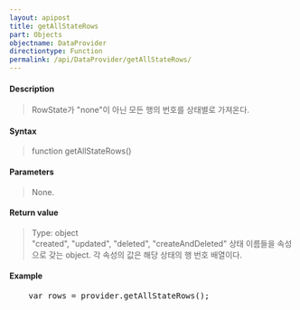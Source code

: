 ```yaml
---
layout: apipost
title: getAllStateRows
part: Objects
objectname: DataProvider
directiontype: Function
permalink: /api/DataProvider/getAllStateRows/
---
```



#### Description

> RowState가 "none"이 아닌 모든 행의 번호를 상태별로 가져온다.

#### Syntax

> function getAllStateRows()

#### Parameters

> None.

#### Return value

> Type: object  
> "created", "updated", "deleted", "createAndDeleted" 상태 이름들을 속성으로 갖는 object. 각 속성의 값은 해당 상태의 행 번호 배열이다. 


#### Example

<pre class="prettyprint">
    var rows = provider.getAllStateRows();
</pre>


